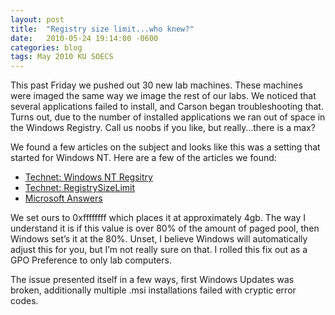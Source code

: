 ```yaml
---
layout: post
title:  "Registry size limit...who knew?"
date:   2010-05-24 19:14:00 -0600
categories: blog
tags: May 2010 KU SOECS
---
```

This past Friday we pushed out 30 new lab machines. These machines were imaged the same way we image the rest of our labs. We noticed that several applications failed to install, and Carson began troubleshooting that. Turns out, due to the number of installed applications we ran out of space in the Windows Registry. Call us noobs if you like, but really…there is a max?

We found a few articles on the subject and looks like this was a setting that started for Windows NT. Here are a few of the articles we found:

* [Technet: Windows NT Regsitry](http://technet.microsoft.com/en-us/library/cc751456.aspx)
* [Technet: RegistrySizeLimit](http://technet.microsoft.com/en-us/library/cc963194.aspx)
* [Microsoft Answers](http://social.answers.microsoft.com/Forums/en/w7programs/thread/321fe20a-ecc6-469e-93a4-b640f39c05b5)

We set ours to 0xffffffff which places it at approximately 4gb. The way I understand it is if this value is over 80% of the amount of paged pool, then Windows set’s it at the 80%. Unset, I believe Windows will automatically adjust this for you, but I’m not really sure on that. I rolled this fix out as a GPO Preference to only lab computers.

The issue presented itself in a few ways, first Windows Updates was broken, additionally multiple .msi installations failed with cryptic error codes.
